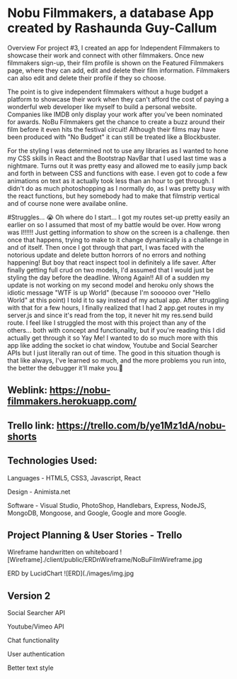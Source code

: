 # Nobu Filmmakers, a database App created by Rashaunda Guy-Callum

Overview For project #3, I created an app for Independent Filmmakers to showcase their work and connect with other filmmakers. Once new filmmakers sign-up, their film profile is shown on the Featured Filmmakers page, where they can add, edit and delete their film information. Filmmakers can also edit and delete their profile if they so choose. 

The point is to give independent filmmakers without a huge budget a platform to showcase their work when they can't afford the cost of paying a wonderful web developer like myself to build a personal website. Companies like IMDB only display your work after you've been nominated for awards. NoBu Filmmakers get the chance to create a buzz around their film before it even hits the festival circuit! Although their films may have been produced with "No Budget" it can still be treated like a Blockbuster.

For the styling I was determined not to use any libraries as I wanted to hone my CSS skills in React and the Bootstrap NavBar that I used last time was a nightmare. Turns out it was pretty easy and allowed me to easily jump back and forth in between CSS and functions with ease. I even got to code a few animations on text as it actually took less than an hour to get through.  I didn't do as much photoshopping as I normally do, as I was pretty busy with the react functions, but hey somebody had to make that filmstrip vertical and of course none were availabe online.

#Struggles... 😭 
Oh where do I start... I got my routes set-up pretty easily an earlier on so I assumed that most of my battle would be over. How wrong was I!!!!!! Just getting information to show on the screen is a challenge. then once that happens, trying to make to it change dynamically is a challenge in and of itself. Then once I got through that part, I was faced with the notorious update and delete button horrors of no errors and nothing happening! But boy that react inspect tool in definitely a life saver. After finally getting full crud on two models, I'd assumed that I would just be styling the day before the deadline. Wrong Again!! All of a sudden my update is not working on my second model and heroku only shows the idiotic message "WTF is up World" (because I'm soooooo over "Hello World" at this point) I told it to say instead of my actual app.
After struggling with that for a few hours, I finally realized that I had 2 app.get routes in my server.js and since it's read from the top, it never hit my res.send build route. I feel like I struggled the most with this project than any of the others... both with concept and functionality, but if you're reading this I did actually get through it so Yay Me! I wanted to do so much more with this app like adding the socket io chat window, Youtube and Social Searcher APIs but I just literally ran out of time. The good in this situation though is that like always, I've learned so much, and the more problems you run into, the better the debugger it'll make you.💪


## Weblink: https://nobu-filmmakers.herokuapp.com/

## Trello link: https://trello.com/b/ye1Mz1dA/nobu-shorts

## Technologies Used:
Languages - HTML5, CSS3, Javascript, React

Design - Animista.net

Software - Visual Studio, PhotoShop, Handlebars, Express, NodeJS, MongoDB, Mongoose, and Google, Google and more Google.

## Project Planning & User Stories - Trello
Wireframe handwritten on whiteboard
![Wireframe]./client/public/ERDnWireframe/NoBuFilmWireframe.jpg

ERD by LucidChart
![ERD](./images/img.jpg

## Version 2
Social Searcher API

Youtube/Vimeo API 

Chat functionality

User authentication

Better text style

